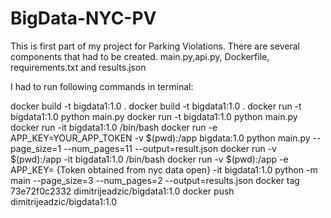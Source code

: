 # BigData-NYC-PV

This is first part of my project for Parking Violations.
There are several components that had to be created.
main.py,api.py, Dockerfile, requirements.txt and results.json


I had to run following commands in terminal:

docker build -t bigdata1:1.0 .
docker build -t bigdata1:1.0 .
docker run -t bigdata1:1.0 python main.py
docker run -t bigdata1:1.0 python main.py
docker run -it bigdata1:1.0 /bin/bash
docker run -e APP_KEY=YOUR_APP_TOKEN -v $(pwd):/app bigdata:1.0 python main.py --page_size=1 --num_pages=11 --output=result.json
docker run -v $(pwd):/app -it bigdata1:1.0 /bin/bash
docker run -v $(pwd):/app -e APP_KEY= {Token obtained from nyc data open} -it bigdata1:1.0 python -m main --page_size=3 --num_pages=2 --output=results.json
docker tag 73e72f0c2332 dimitrijeadzic/bigdata1:1.0
docker push dimitrijeadzic/bigdata1:1.0 
